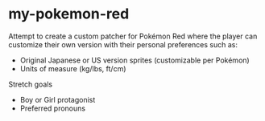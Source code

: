 # my-pokemon-red

Attempt to create a custom patcher for Pokémon Red where the player can customize their own version with their personal preferences such as:
- Original Japanese or US version sprites (customizable per Pokémon)
- Units of measure (kg/lbs, ft/cm)

Stretch goals
- Boy or Girl protagonist
- Preferred pronouns
